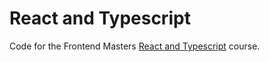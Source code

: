 # React and Typescript

Code for the Frontend Masters [React and Typescript](https://frontendmasters.com/courses/react-typescript-v2/) course.
